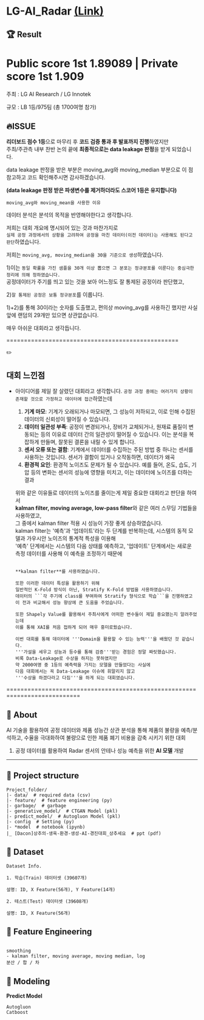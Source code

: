 # LG-AI_Radar [(Link)](https://dacon.io/competitions/official/235927/leaderboard)

## 🏆 Result
# **Public score 1st** 1.89089 | **Private score 1st** 1.909

주최 : LG AI Research / LG Innotek

규모 : LB 1등/975팀 (총 1700여명 참가)



## 🔥**ISSUE**

**리더보드 점수 1등**으로 마무리 후 **코드 검증 통과 후 발표까지 진행**하였지만  
주최/주관측 내부 찬반 논의 끝에 **최종적으로는 data leakage 판정**을 받게 되었습니다.    

data leakage 판정을 받은 부분은 moving_avg와 moving_median 부분으로 이 점 참고하고 코드 확인해주시면 감사하겠습니다.  

**(data leakage 판정 받은 파생변수를 제거하더라도 스코어 1등은 유지합니다)**

```moving_avg와 moving_mean을 사용한 이유```   
 
데이터 분석은 분석의 목적을 반영해야한다고 생각합니다.    

저희는 대회 개요에 명시되어 있는 것과 마찬가지로   
```실제 공정 과정에서의 상황을 고려하여 공정을 마친 데이터(이전 데이터)는 사용해도 된다고 판단```하였습니다.   

저희는 ```moving_avg, moving_median을 30을 기준으로 생성```하였습니다.    

1)이는 ```동일 확률을 가진 샘플을 30개 이상 뽑으면 그 분포는 정규분포를 이룬다는 중심극한정리에 의해 정하였습니다.```  
  공정데이터가 주기를 띄고 있는 것을 보아 어느정도 잘 통제된 공정이라 판단했고,    

2)```잘 통제된 공정은 보통 정규분포```를 이룹니다.    

1)+2)를 통해 30이라는 숫자를 도출했고, 편의상 moving_avg를 사용하긴 했지만 사실 앞에 랜덤의 29개만 있으면 상관없습니다.   

매우 아쉬운 대회라고 생각듭니다.   

=================================================
  
  
    
  
  
✏️
## **대회 느낀점**
 - 아이디어를 제일 잘 살렸던 대회라고 생각합니다.
   ```공정 과정 중에는 여러가지 상황이 존재할 것으로 가정하고 데이터에 접근```하였는데
   1. **기계 마모**: 기계가 오래되거나 마모되면, 그 성능이 저하되고, 이로 인해 수집된 데이터의 신뢰성이 떨어질 수 있습니다.
   2. **데이터 일관성 부족**: 공정이 변경되거나, 장비가 교체되거나, 원재료 품질이 변동되는 등의 이유로 데이터 간의 일관성이 떨어질 수 있습니다. 이는 분석을 복잡하게 만들며, 잘못된 결론을 내릴 수 있게 합니다.
   3. **센서 오류 또는 결함**: 기계에서 데이터를 수집하는 주된 방법 중 하나는 센서를 사용하는 것입니다. 센서가 결함이 있거나 오작동하면, 데이터가 왜곡
   4. **환경적 요인**: 환경적 노이즈도 문제가 될 수 있습니다. 예를 들어, 온도, 습도, 기압 등의 변화는 센서의 성능에 영향을 미치고, 이는 데이터에 노이즈를 더하는 결과
  
   위와 같은 이유들로 데이터의 노이즈를 줄이는게 제일 중요한 대회라고 판단을 하여서  
   **kalman filter, moving average, low-pass filter**와 같은 여러 스무딩 기법들을 사용하였고,  
   그 중에서 kalman filter 적용 시 성능이 가장 좋게 상승하였습니다.  
   kalman filter는 '예측'과 '업데이트'라는 두 단계를 반복하는데, 시스템의 동적 모델과 가우시안 노이즈의 통계적 특성을 이용해  
   '예측' 단계에서는 시스템의 다음 상태를 예측하고, '업데이트' 단계에서는 새로운 측정 데이터를 사용해 이 예측을 조정하기 때문에  
   ```측정 오차 보정 + 시계열 데이터 특성 + 자기 상관성 요소를 반영하기 위해'''
   
   **kalman filter**를 사용하였습니다.

   또한 이러한 데이터 특성을 활용하기 위해
   일반적인 K-Fold 방식이 아닌, Stratify K-Fold 방법을 사용하였습니다.
   데이터의 ```각 주기에 class를 부여하여 Stratify 형식으로 학습```을 진행하였고
   이 전과 비교해서 성능 향상에 큰 도움을 주었습니다.

   또한 Shapely Value를 활용해서 주최사에게 어떠한 변수들이 제일 중요했는지 알려주었는데
   이를 통해 XAI를 처음 접하게 되어 매우 흥미로웠습니다.

   이번 대회를 통해 데이터에 '''Domain을 활용할 수 있는 능력'''을 배웠던 것 같습니다.
   '''가설을 세우고 성능과 등수를 통해 검증'''받는 경험은 정말 짜릿했습니다.
   비록 Data-Leakage로 수상을 하지는 못하였지만
   약 2000여명 중 1등의 예측력을 가지는 모델을 만들었다는 사실에
   다음 대회에서는 꼭 Data-Leakage 이슈에 휘말리지 않고
   '''수상을 하겠다라고 다짐'''을 하게 되는 대회였습니다.
   
===========================================================================


## 🧐 About
AI 기술을 활용하여 공정 데이터와 제품 성능간 상관 분석을 통해 제품의 불량을 예측/분석하고, 
수율을 극대화하여 불량으로 인한 제품 폐기 비용을 감축 시키기 위한 대회


1. 공정 데이터를 활용하여 Radar 센서의 안테나 성능 예측을 위한 **AI 모델** 개발


---
## 🔖 Project structure

```
Project_folder/
|- data/  # required data (csv)
|- feature/  # feature engineering (py)
|- garbage/  # garbage 
|- generative_model/  # CTGAN Model (pkl)
|- predict_model/  # Autogluon Model (pkl)
|- config  # Setting (py)
|- *model  # notebook (ipynb)
|_ [Dacon]상추의-생육-환경-생성-AI-경진대회_상추세요  # ppt (pdf) 
```
## 📖 Dataset
```
Dataset Info.

1. 학습(Train) 데이터셋 (39607개)

설명: ID, X Feature(56개), Y Feature(14개)

2. 테스트(Test) 데이터셋 (39608개)

설명: ID, X Feature(56개)

```


## 🔧 Feature Engineering
```

smoothing
- kalman filter, moving average, moving median, log
분산 / 합 / 차

```

## 🎈 Modeling

**Predict Model**
```
Autogluon
Catboost
```


